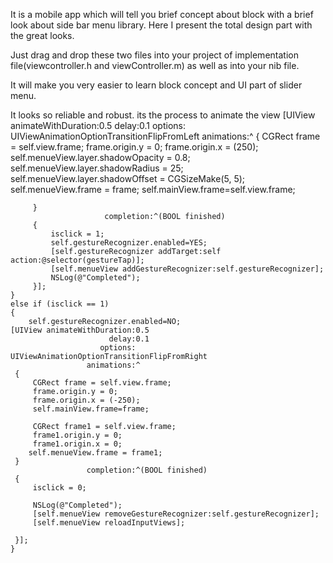 It is a mobile app which will tell you brief concept about block with a brief look about side bar menu library. Here I present the total design part with the great looks.

Just drag and drop these two files into your project of implementation file(viewcontroller.h and viewController.m) as well as into your nib file.

It will make you very easier to learn block concept and UI part of slider menu.

It looks so reliable and robust.
its the process to animate the view
[UIView animateWithDuration:0.5
                              delay:0.1
                            options: UIViewAnimationOptionTransitionFlipFromLeft
                         animations:^
         {
             CGRect frame = self.view.frame;
             frame.origin.y = 0;
             frame.origin.x = (250);
             self.menueView.layer.shadowOpacity = 0.8;
             self.menueView.layer.shadowRadius = 25;
             self.menueView.layer.shadowOffset = CGSizeMake(5, 5);
             self.menueView.frame = frame;
             self.mainView.frame=self.view.frame;
             
         }
                         completion:^(BOOL finished)
         {
             isclick = 1;
             self.gestureRecognizer.enabled=YES;
             [self.gestureRecognizer addTarget:self action:@selector(gestureTap)];
             [self.menueView addGestureRecognizer:self.gestureRecognizer];
             NSLog(@"Completed");
         }];
    }
    else if (isclick == 1)
    {
        self.gestureRecognizer.enabled=NO;
    [UIView animateWithDuration:0.5
                          delay:0.1
                        options: UIViewAnimationOptionTransitionFlipFromRight
                     animations:^
     {
         CGRect frame = self.view.frame;
         frame.origin.y = 0;
         frame.origin.x = (-250);
         self.mainView.frame=frame;
         
         CGRect frame1 = self.view.frame;
         frame1.origin.y = 0;
         frame1.origin.x = 0;
        self.menueView.frame = frame1;
     }
                     completion:^(BOOL finished)
     {
         isclick = 0;

         NSLog(@"Completed");
         [self.menueView removeGestureRecognizer:self.gestureRecognizer];
         [self.menueView reloadInputViews];

     }];
    }
